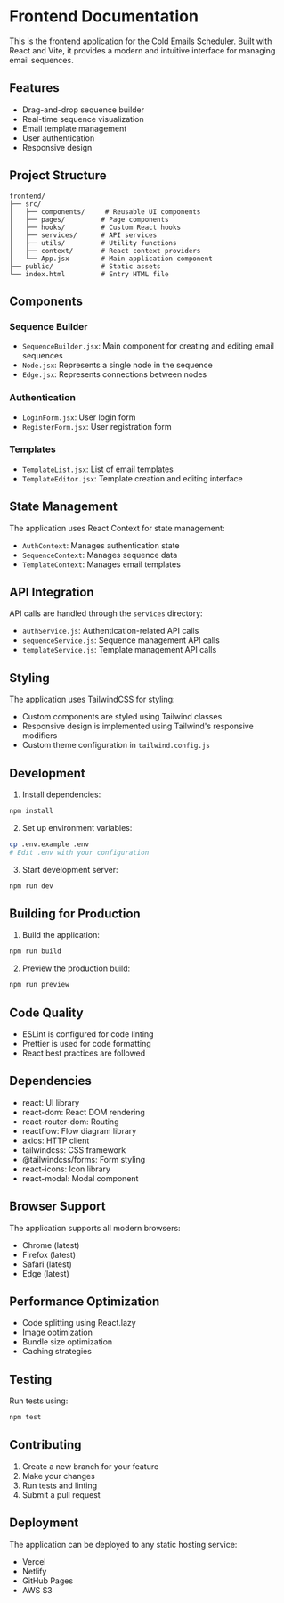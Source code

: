 # Frontend Documentation

This is the frontend application for the Cold Emails Scheduler. Built with React and Vite, it provides a modern and intuitive interface for managing email sequences.

## Features

- Drag-and-drop sequence builder
- Real-time sequence visualization
- Email template management
- User authentication
- Responsive design

## Project Structure

```
frontend/
├── src/
│   ├── components/     # Reusable UI components
│   ├── pages/         # Page components
│   ├── hooks/         # Custom React hooks
│   ├── services/      # API services
│   ├── utils/         # Utility functions
│   ├── context/       # React context providers
│   └── App.jsx        # Main application component
├── public/            # Static assets
└── index.html         # Entry HTML file
```

## Components

### Sequence Builder
- `SequenceBuilder.jsx`: Main component for creating and editing email sequences
- `Node.jsx`: Represents a single node in the sequence
- `Edge.jsx`: Represents connections between nodes

### Authentication
- `LoginForm.jsx`: User login form
- `RegisterForm.jsx`: User registration form

### Templates
- `TemplateList.jsx`: List of email templates
- `TemplateEditor.jsx`: Template creation and editing interface

## State Management

The application uses React Context for state management:
- `AuthContext`: Manages authentication state
- `SequenceContext`: Manages sequence data
- `TemplateContext`: Manages email templates

## API Integration

API calls are handled through the `services` directory:
- `authService.js`: Authentication-related API calls
- `sequenceService.js`: Sequence management API calls
- `templateService.js`: Template management API calls

## Styling

The application uses TailwindCSS for styling:
- Custom components are styled using Tailwind classes
- Responsive design is implemented using Tailwind's responsive modifiers
- Custom theme configuration in `tailwind.config.js`

## Development

1. Install dependencies:
```bash
npm install
```

2. Set up environment variables:
```bash
cp .env.example .env
# Edit .env with your configuration
```

3. Start development server:
```bash
npm run dev
```

## Building for Production

1. Build the application:
```bash
npm run build
```

2. Preview the production build:
```bash
npm run preview
```

## Code Quality

- ESLint is configured for code linting
- Prettier is used for code formatting
- React best practices are followed

## Dependencies

- react: UI library
- react-dom: React DOM rendering
- react-router-dom: Routing
- reactflow: Flow diagram library
- axios: HTTP client
- tailwindcss: CSS framework
- @tailwindcss/forms: Form styling
- react-icons: Icon library
- react-modal: Modal component

## Browser Support

The application supports all modern browsers:
- Chrome (latest)
- Firefox (latest)
- Safari (latest)
- Edge (latest)

## Performance Optimization

- Code splitting using React.lazy
- Image optimization
- Bundle size optimization
- Caching strategies

## Testing

Run tests using:
```bash
npm test
```

## Contributing

1. Create a new branch for your feature
2. Make your changes
3. Run tests and linting
4. Submit a pull request

## Deployment

The application can be deployed to any static hosting service:
- Vercel
- Netlify
- GitHub Pages
- AWS S3
